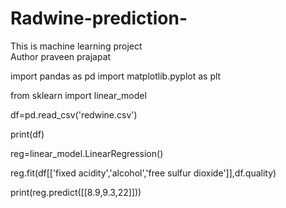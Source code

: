 # Radwine-prediction-
This is machine learning project
<br>Author praveen prajapat<br>

import pandas as pd
import matplotlib.pyplot as plt


from sklearn import linear_model

df=pd.read_csv('redwine.csv')

print(df)


reg=linear_model.LinearRegression()

reg.fit(df[['fixed acidity','alcohol','free sulfur dioxide']],df.quality)

print(reg.predict([[8.9,9.3,22]]))

